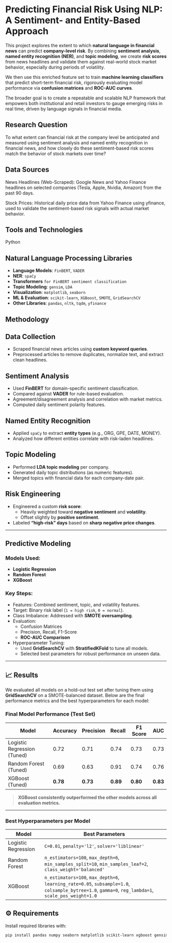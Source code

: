 # Predicting Financial Risk Using NLP: A Sentiment- and Entity-Based Approach

This project explores the extent to which **natural language in financial news** can predict **company-level risk**. By combining **sentiment analysis**, **named entity recognition (NER)**, and **topic modeling**, we create **risk scores** from news headlines and validate them against real-world stock market behavior, especially during periods of volatility.

We then use this enriched feature set to train **machine learning classifiers** that predict short-term financial risk, rigorously evaluating model performance via **confusion matrices** and **ROC-AUC curves**.

The broader goal is to create a repeatable and scalable NLP framework that empowers both institutional and retail investors to gauge emerging risks in real time, driven by language signals in financial media.

## Research Question
To what extent can financial risk at the company level be anticipated and measured using sentiment analysis and named entity recognition in financial news, and how closely do these sentiment-based risk scores match the behavior of stock markets over time?

## Data Sources

News Headlines (Web-Scraped): Google News and Yahoo Finance headlines on selected companies (Tesla, Apple, Nvidia, Amazon) from the past 90 days.

Stock Prices: Historical daily price data from Yahoo Finance using yfinance, used to validate the sentiment-based risk signals with actual market behavior.

## Tools and Technologies

Python

## Natural Language Processing Libraries

- **Language Models**: `FinBERT`, `VADER`
- **NER**: `spaCy`
- **Transformers** `for FinBERT sentiment classification`
- **Topic Modeling**: `gensim`, `LDA`
- **Visualization**: `matplotlib`, `seaborn`
- **ML & Evaluation**: `scikit-learn`, `XGBoost`, `SMOTE`, `GridSearchCV`
- **Other Libraries**: `pandas`, `nltk`, `tqdm`, `yfinance`


## Methodology

## Data Collection

- Scraped financial news articles using **custom keyword queries**.
- Preprocessed articles to remove duplicates, normalize text, and extract clean headlines.

## Sentiment Analysis

- Used **FinBERT** for domain-specific sentiment classification.
- Compared against **VADER** for rule-based evaluation.
- Agreement/disagreement analysis and correlation with market metrics.
- Computed daily sentiment polarity features.

## Named Entity Recognition

- Applied `spaCy` to extract **entity types** (e.g., ORG, GPE, DATE, MONEY).
- Analyzed how different entities correlate with risk-laden headlines.

## Topic Modeling

- Performed **LDA topic modeling** per company.
- Generated daily topic distributions (as numeric features).
- Merged topics with financial data for each company-date pair.

## Risk Engineering

- Engineered a custom **risk score**:
  - Heavily weighted toward **negative sentiment** and **volatility**.
  - Offset slightly by **positive sentiment**.
- Labeled **“high-risk” days** based on **sharp negative price changes**.

---

## Predictive Modeling

### Models Used:
- **Logistic Regression**
- **Random Forest**
- **XGBoost**

### Key Steps:
- Features: Combined sentiment, topic, and volatility features.
- Target: Binary risk label (`1 = high risk`, `0 = normal`).
- Class Imbalance: Addressed with **SMOTE oversampling**.
- Evaluation:
  - Confusion Matrices
  - Precision, Recall, F1-Score
  - **ROC-AUC Comparison**
- Hyperparameter Tuning:
  - Used **GridSearchCV** with **StratifiedKFold** to tune all models.
  - Selected best parameters for robust performance on unseen data.

---

## 📈 Results

We evaluated all models on a hold-out test set after tuning them using **GridSearchCV** on a SMOTE-balanced dataset. Below are the final performance metrics and the best hyperparameters for each model:

### Final Model Performance (Test Set)

| Model                   | Accuracy | Precision | Recall | F1 Score | AUC  |
|-------------------------|----------|-----------|--------|----------|------|
| Logistic Regression (Tuned) | 0.72     | 0.71      | 0.74   | 0.73     | 0.73 |
| Random Forest (Tuned)       | 0.69     | 0.63      | 0.91   | 0.74     | 0.76 |
| XGBoost (Tuned)             | **0.78** | **0.73**  | **0.89** | **0.80** | **0.83** |

> **XGBoost consistently outperformed the other models across all evaluation metrics.**

---

### Best Hyperparameters per Model

| Model                | Best Parameters |
|----------------------|-----------------|
| Logistic Regression  | `C=0.01`, `penalty='l2'`, `solver='liblinear'` |
| Random Forest        | `n_estimators=100`, `max_depth=6`, `min_samples_split=10`, `min_samples_leaf=2`, `class_weight='balanced'` |
| XGBoost              | `n_estimators=100`, `max_depth=6`, `learning_rate=0.05`, `subsample=1.0`, `colsample_bytree=1.0`, `gamma=0`, `reg_lambda=1`, `scale_pos_weight=1.0` |

## **⚙ Requirements**

Install required libraries with:

```bash
pip install pandas numpy seaborn matplotlib scikit-learn xgboost gensim tensorflow
